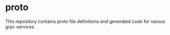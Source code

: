 # proto

This repository contains proto file definitions and generated code for varous grpc services
